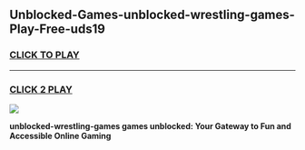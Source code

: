
## Unblocked-Games-unblocked-wrestling-games-Play-Free-uds19
<h3>
<a href="https://premium76.site?title=unblocked-wrestling-games&ref=23A">CLICK TO PLAY</a></h3>
<hr>

<h3>
<a href="https://premium76.site?title=unblocked-wrestling-games&ref=23A">CLICK 2 PLAY</a>
  
</h3>

<a href="https://premium76.site?title=unblocked-wrestling-games&ref=23A"><img src="https://clearcache.store/games.png"></a>


**unblocked-wrestling-games games unblocked: Your Gateway to Fun and Accessible Online Gaming**

